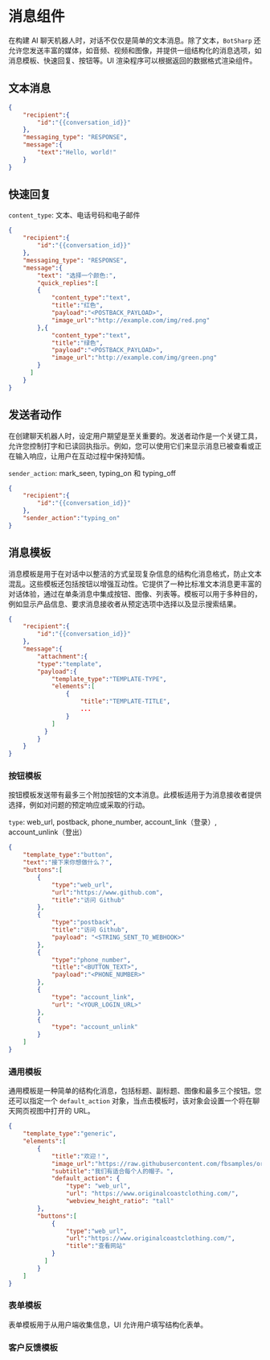 # 消息组件

在构建 AI 聊天机器人时，对话不仅仅是简单的文本消息。除了文本，`BotSharp` 还允许您发送丰富的媒体，如音频、视频和图像，并提供一组结构化的消息选项，如消息模板、快速回复、按钮等。UI 渲染程序可以根据返回的数据格式渲染组件。

## 文本消息
```json
{
    "recipient":{
        "id":"{{conversation_id}}"
    },
    "messaging_type": "RESPONSE",
    "message":{
        "text":"Hello, world!"
    }
}
```
## 快速回复

`content_type`: 文本、电话号码和电子邮件
```json
{
    "recipient":{
        "id":"{{conversation_id}}"
    },
    "messaging_type": "RESPONSE",
    "message":{
        "text": "选择一个颜色:",
        "quick_replies":[
        {
            "content_type":"text",
            "title":"红色",
            "payload":"<POSTBACK_PAYLOAD>",
            "image_url":"http://example.com/img/red.png"
        },{
            "content_type":"text",
            "title":"绿色",
            "payload":"<POSTBACK_PAYLOAD>",
            "image_url":"http://example.com/img/green.png"
        }
      ]
    }
}
```
## 发送者动作

在创建聊天机器人时，设定用户期望是至关重要的。发送者动作是一个关键工具，允许您控制打字和已读回执指示。例如，您可以使用它们来显示消息已被查看或正在输入响应，让用户在互动过程中保持知情。

`sender_action`: mark_seen, typing_on 和 typing_off
```json
{
    "recipient":{
        "id":"{{conversation_id}}"
    },
    "sender_action":"typing_on"
}  
```
## 消息模板

消息模板是用于在对话中以整洁的方式呈现复杂信息的结构化消息格式，防止文本混乱。这些模板还包括按钮以增强互动性。它提供了一种比标准文本消息更丰富的对话体验，通过在单条消息中集成按钮、图像、列表等。模板可以用于多种目的，例如显示产品信息、要求消息接收者从预定选项中选择以及显示搜索结果。

```json
{
    "recipient":{
        "id":"{{conversation_id}}"
    },
    "message":{
        "attachment":{
        "type":"template",
        "payload":{
            "template_type":"TEMPLATE-TYPE",
            "elements":[
                {
                    "title":"TEMPLATE-TITLE",
                    ...
                }
            ]
          }
        }
    }
}
```
### 按钮模板

按钮模板发送带有最多三个附加按钮的文本消息。此模板适用于为消息接收者提供选择，例如对问题的预定响应或采取的行动。

`type`: web_url, postback, phone_number, account_link（登录）, account_unlink（登出）

```json
{
    "template_type":"button",
    "text":"接下来你想做什么？",
    "buttons":[
        {
            "type":"web_url",
            "url":"https://www.github.com",
            "title":"访问 Github"
        },
        {
            "type":"postback",
            "title":"访问 Github",
            "payload": "<STRING_SENT_TO_WEBHOOK>"
        },
        {
            "type":"phone_number",
            "title":"<BUTTON_TEXT>",
            "payload":"<PHONE_NUMBER>"
        },
        {
            "type": "account_link",
            "url": "<YOUR_LOGIN_URL>"
        },
        {
            "type": "account_unlink"
        }
    ]
}
```

### 通用模板

通用模板是一种简单的结构化消息，包括标题、副标题、图像和最多三个按钮。您还可以指定一个 `default_action` 对象，当点击模板时，该对象会设置一个将在聊天网页视图中打开的 URL。

```json
{
    "template_type":"generic",
    "elements":[
        {
            "title":"欢迎！",
            "image_url":"https://raw.githubusercontent.com/fbsamples/original-coast-clothing/main/public/styles/male-work.jpg",
            "subtitle":"我们有适合每个人的帽子。",
            "default_action": {
                "type": "web_url",
                "url": "https://www.originalcoastclothing.com/",
                "webview_height_ratio": "tall"
        },
        "buttons":[
            {
                "type":"web_url",
                "url":"https://www.originalcoastclothing.com/",
                "title":"查看网站"
            }             
          ]      
        }
    ]
}
```

### 表单模板

表单模板用于从用户端收集信息，UI 允许用户填写结构化表单。

### 客户反馈模板
